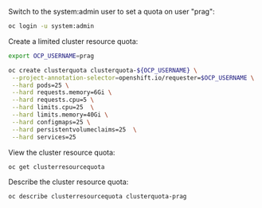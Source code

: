Switch to the system:admin user to set a quota on user "prag":

```sh
oc login -u system:admin
```

Create a limited cluster resource quota:

```sh
export OCP_USERNAME=prag

oc create clusterquota clusterquota-${OCP_USERNAME} \
 --project-annotation-selector=openshift.io/requester=$OCP_USERNAME \
 --hard pods=25 \
 --hard requests.memory=6Gi \
 --hard requests.cpu=5 \
 --hard limits.cpu=25  \
 --hard limits.memory=40Gi \
 --hard configmaps=25 \
 --hard persistentvolumeclaims=25  \
 --hard services=25
```

View the cluster resource quota:

```sh
oc get clusterresourcequota
```

Describe the cluster resource quota:

```sh
oc describe clusterresourcequota clusterquota-prag
```
